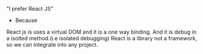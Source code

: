 "I prefer React JS"
- Because

React js is uses a virtual DOM and it is a one way binding.
And it is debug in a isolted method.(i.e isolated debugging)
React is a library not a framework, so we can integrate into any project.

